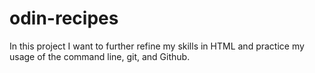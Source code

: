 # odin-recipes
In this project I want to further refine my skills in HTML and practice 
my usage of the command line, git, and Github.